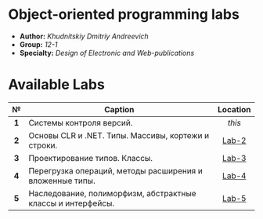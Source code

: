 # Object-oriented programming labs
* **Author:** *Khudnitskiy Dmitriy Andreevich*
* **Group:** *12-1*
* **Specialty:** *Design of Electronic and Web-publications*

# Available Labs
|   №   | Caption                                                     | Location        |
|:-----:|-------------------------------------------------------------|:---------------:|
| **1** | Системы контроля версий.                                    |      *this*     |
| **2** | Основы CLR и .NET. Типы. Массивы, кортежи и строки.         | [Lab-2](/Lab-2) |
| **3** | Проектирование типов. Классы.                               | [Lab-3](/Lab-3) |
| **4** | Перегрузка операций, методы расширения и вложенные типы.    | [Lab-4](/Lab-4) |
| **5** | Наследование, полиморфизм, абстрактные классы и интерфейсы. | [Lab-5](/Lab-5) |
